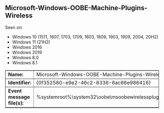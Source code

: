 ## Microsoft-Windows-OOBE-Machine-Plugins-Wireless

Seen on:
* Windows 10 (1511, 1607, 1703, 1709, 1803, 1809, 1903, 1909, 2004, 20H2)
* Windows 11 (21H2)
* Windows 2016
* Windows 2019
* Windows 8.0
* Windows 8.1

<table border="1" class="docutils">
  <tbody>
    <tr>
      <td><b>Name:</b></td>
      <td>Microsoft-Windows-OOBE-Machine-Plugins-Wireless</td>
    </tr>
    <tr>
      <td><b>Identifier:</b></td>
      <td>{0f352580-e9e2-46c2-8336-6ac66e986416}</td>
    </tr>
    <tr>
      <td><b>Event message file(s):</b></td>
      <td>%systemroot%\system32\oobe\msoobewirelessplugin.dll</td>
    </tr>
  </tbody>
</table>

&nbsp;

